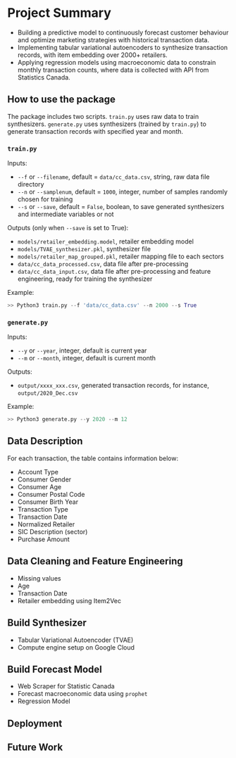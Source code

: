 # Project Summary

* Building a predictive model to continuously forecast customer behaviour and optimize marketing strategies with historical transaction data.
* Implementing tabular variational autoencoders to synthesize transaction records, with item embedding over 2000+ retailers.
* Applying regression models using macroeconomic data to constrain monthly transaction counts, where data is collected with API from Statistics Canada.

## How to use the package

The package includes two scripts. `train.py` uses raw data to train synthesizers. `generate.py` uses synthesizers (trained by `train.py`) to generate transaction records with specified year and month.

### `train.py`

Inputs: 
  * `--f` or `--filename`, default = `data/cc_data.csv`, string, raw data file directory
  * `--n` or `--samplenum`, default = `1000`, integer, number of samples randomly chosen for training
  * `--s` or `--save`, default = `False`, boolean, to save generated synthesizers and intermediate variables or not
  
Outputs (only when `--save` is set to True):
  * `models/retailer_embedding.model`, retailer embedding model
  * `models/TVAE_synthesizer.pkl`, synthesizer file
  * `models/retailer_map_grouped.pkl`, retailer mapping file to each sectors
  * `data/cc_data_processed.csv`, data file after pre-processing
  * `data/cc_data_input.csv`, data file after pre-processing and feature engineering, ready for training the synthesizer
  
Example:
```python
>> Python3 train.py --f 'data/cc_data.csv' --n 2000 --s True
```

### `generate.py`

Inputs:
  * `--y` or `--year`, integer, default is current year
  * `--m` or `--month`, integer, default is current month
  
Outputs:
  * `output/xxxx_xxx.csv`, generated transaction records, for instance, `output/2020_Dec.csv`
  
Example:
```Python
>> Python3 generate.py --y 2020 --m 12
```

## Data Description

For each transaction, the table contains information below:

* Account Type
* Consumer Gender
* Consumer Age
* Consumer Postal Code
* Consumer Birth Year
* Transaction Type
* Transaction Date
* Normalized Retailer
* SIC Description (sector)
* Purchase Amount

## Data Cleaning and Feature Engineering

* Missing values
* Age
* Transaction Date
* Retailer embedding using Item2Vec

## Build Synthesizer

* Tabular Variational Autoencoder (TVAE)
* Compute engine setup on Google Cloud

## Build Forecast Model

* Web Scraper for Statistic Canada
* Forecast macroeconomic data using `prophet`
* Regression Model

## Deployment

## Future Work
